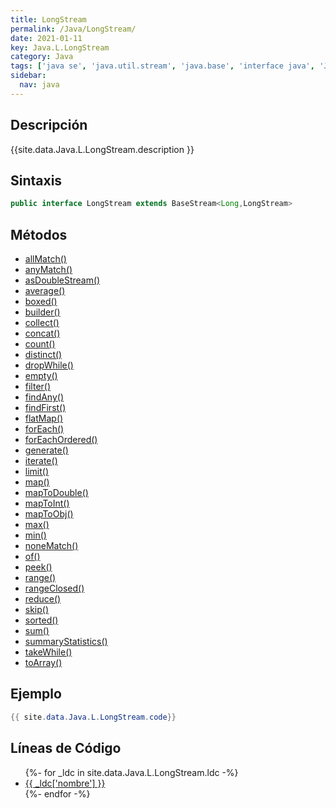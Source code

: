 ```yaml
---
title: LongStream
permalink: /Java/LongStream/
date: 2021-01-11
key: Java.L.LongStream
category: Java
tags: ['java se', 'java.util.stream', 'java.base', 'interface java', 'Java 1.8']
sidebar: 
  nav: java
---
```


## Descripción
{{site.data.Java.L.LongStream.description }}

## Sintaxis
~~~java
public interface LongStream extends BaseStream<Long,LongStream>
~~~

## Métodos
* [allMatch()](/Java/LongStream/allMatch/)
* [anyMatch()](/Java/LongStream/anyMatch/)
* [asDoubleStream()](/Java/LongStream/asDoubleStream/)
* [average()](/Java/LongStream/average/)
* [boxed()](/Java/LongStream/boxed/)
* [builder()](/Java/LongStream/builder/)
* [collect()](/Java/LongStream/collect/)
* [concat()](/Java/LongStream/concat/)
* [count()](/Java/LongStream/count/)
* [distinct()](/Java/LongStream/distinct/)
* [dropWhile()](/Java/LongStream/dropWhile/)
* [empty()](/Java/LongStream/empty/)
* [filter()](/Java/LongStream/filter/)
* [findAny()](/Java/LongStream/findAny/)
* [findFirst()](/Java/LongStream/findFirst/)
* [flatMap()](/Java/LongStream/flatMap/)
* [forEach()](/Java/LongStream/forEach/)
* [forEachOrdered()](/Java/LongStream/forEachOrdered/)
* [generate()](/Java/LongStream/generate/)
* [iterate()](/Java/LongStream/iterate/)
* [limit()](/Java/LongStream/limit/)
* [map()](/Java/LongStream/map/)
* [mapToDouble()](/Java/LongStream/mapToDouble/)
* [mapToInt()](/Java/LongStream/mapToInt/)
* [mapToObj()](/Java/LongStream/mapToObj/)
* [max()](/Java/LongStream/max/)
* [min()](/Java/LongStream/min/)
* [noneMatch()](/Java/LongStream/noneMatch/)
* [of()](/Java/LongStream/of/)
* [peek()](/Java/LongStream/peek/)
* [range()](/Java/LongStream/range/)
* [rangeClosed()](/Java/LongStream/rangeClosed/)
* [reduce()](/Java/LongStream/reduce/)
* [skip()](/Java/LongStream/skip/)
* [sorted()](/Java/LongStream/sorted/)
* [sum()](/Java/LongStream/sum/)
* [summaryStatistics()](/Java/LongStream/summaryStatistics/)
* [takeWhile()](/Java/LongStream/takeWhile/)
* [toArray()](/Java/LongStream/toArray/)

## Ejemplo
~~~java
{{ site.data.Java.L.LongStream.code}}
~~~

## Líneas de Código
<ul>
{%- for _ldc in site.data.Java.L.LongStream.ldc -%}
   <li>
       <a href="{{_ldc['url'] }}">{{ _ldc['nombre'] }}</a>
   </li>
{%- endfor -%}
</ul>
